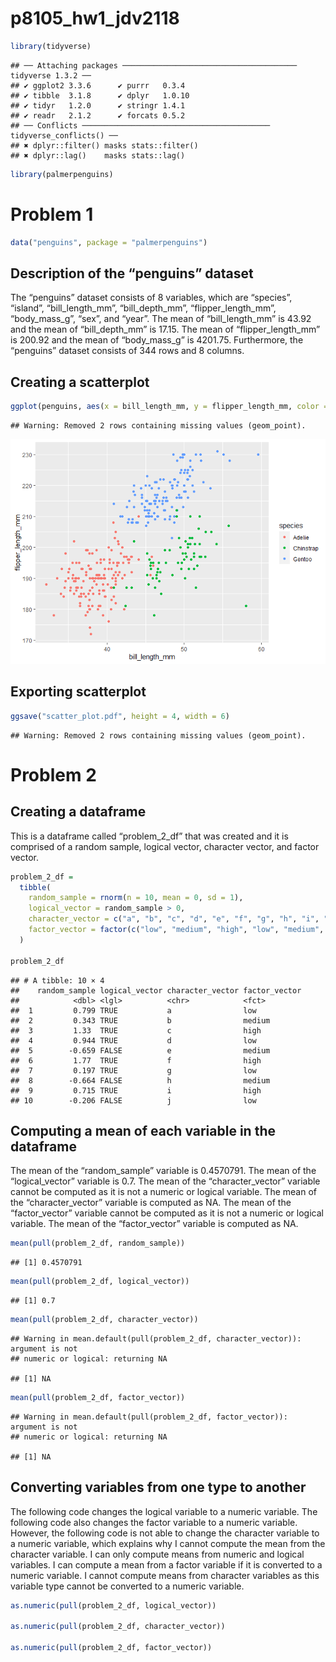 p8105_hw1_jdv2118
================

``` r
library(tidyverse)
```

    ## ── Attaching packages ─────────────────────────────────────── tidyverse 1.3.2 ──
    ## ✔ ggplot2 3.3.6      ✔ purrr   0.3.4 
    ## ✔ tibble  3.1.8      ✔ dplyr   1.0.10
    ## ✔ tidyr   1.2.0      ✔ stringr 1.4.1 
    ## ✔ readr   2.1.2      ✔ forcats 0.5.2 
    ## ── Conflicts ────────────────────────────────────────── tidyverse_conflicts() ──
    ## ✖ dplyr::filter() masks stats::filter()
    ## ✖ dplyr::lag()    masks stats::lag()

``` r
library(palmerpenguins)
```

# Problem 1

``` r
data("penguins", package = "palmerpenguins")
```

## Description of the “penguins” dataset

The “penguins” dataset consists of 8 variables, which are “species”,
“island”, “bill_length_mm”, “bill_depth_mm”, “flipper_length_mm”,
“body_mass_g”, “sex”, and “year”. The mean of “bill_length_mm” is 43.92
and the mean of “bill_depth_mm” is 17.15. The mean of
“flipper_length_mm” is 200.92 and the mean of “body_mass_g” is 4201.75.
Furthermore, the “penguins” dataset consists of 344 rows and 8 columns.

## Creating a scatterplot

``` r
ggplot(penguins, aes(x = bill_length_mm, y = flipper_length_mm, color = species)) + geom_point()
```

    ## Warning: Removed 2 rows containing missing values (geom_point).

![](p8105_hw1_jdv2118_files/figure-gfm/unnamed-chunk-3-1.png)<!-- -->

## Exporting scatterplot

``` r
ggsave("scatter_plot.pdf", height = 4, width = 6)
```

    ## Warning: Removed 2 rows containing missing values (geom_point).

# Problem 2

## Creating a dataframe

This is a dataframe called “problem_2\_df” that was created and it is
comprised of a random sample, logical vector, character vector, and
factor vector.

``` r
problem_2_df =
  tibble(
    random_sample = rnorm(n = 10, mean = 0, sd = 1),
    logical_vector = random_sample > 0,
    character_vector = c("a", "b", "c", "d", "e", "f", "g", "h", "i", "j"),
    factor_vector = factor(c("low", "medium", "high", "low", "medium", "high", "low", "medium", "high",       "low"))
  )

problem_2_df
```

    ## # A tibble: 10 × 4
    ##    random_sample logical_vector character_vector factor_vector
    ##            <dbl> <lgl>          <chr>            <fct>        
    ##  1         0.799 TRUE           a                low          
    ##  2         0.343 TRUE           b                medium       
    ##  3         1.33  TRUE           c                high         
    ##  4         0.944 TRUE           d                low          
    ##  5        -0.659 FALSE          e                medium       
    ##  6         1.77  TRUE           f                high         
    ##  7         0.197 TRUE           g                low          
    ##  8        -0.664 FALSE          h                medium       
    ##  9         0.715 TRUE           i                high         
    ## 10        -0.206 FALSE          j                low

## Computing a mean of each variable in the dataframe

The mean of the “random_sample” variable is 0.4570791. The mean of the
“logical_vector” variable is 0.7. The mean of the “character_vector”
variable cannot be computed as it is not a numeric or logical variable.
The mean of the “character_vector” variable is computed as NA. The mean
of the “factor_vector” variable cannot be computed as it is not a
numeric or logical variable. The mean of the “factor_vector” variable is
computed as NA.

``` r
mean(pull(problem_2_df, random_sample))
```

    ## [1] 0.4570791

``` r
mean(pull(problem_2_df, logical_vector))
```

    ## [1] 0.7

``` r
mean(pull(problem_2_df, character_vector))
```

    ## Warning in mean.default(pull(problem_2_df, character_vector)): argument is not
    ## numeric or logical: returning NA

    ## [1] NA

``` r
mean(pull(problem_2_df, factor_vector))
```

    ## Warning in mean.default(pull(problem_2_df, factor_vector)): argument is not
    ## numeric or logical: returning NA

    ## [1] NA

## Converting variables from one type to another

The following code changes the logical variable to a numeric variable.
The following code also changes the factor variable to a numeric
variable. However, the following code is not able to change the
character variable to a numeric variable, which explains why I cannot
compute the mean from the character variable. I can only compute means
from numeric and logical variables. I can compute a mean from a factor
variable if it is converted to a numeric variable. I cannot compute
means from character variables as this variable type cannot be converted
to a numeric variable.

``` r
as.numeric(pull(problem_2_df, logical_vector))

as.numeric(pull(problem_2_df, character_vector))

as.numeric(pull(problem_2_df, factor_vector))
```
